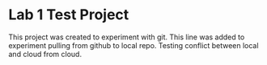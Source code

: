 # Lab 1 Test Project
This project was created to experiment with git.
This line was added to experiment pulling from github to local repo.
Testing conflict between local and cloud from cloud.
